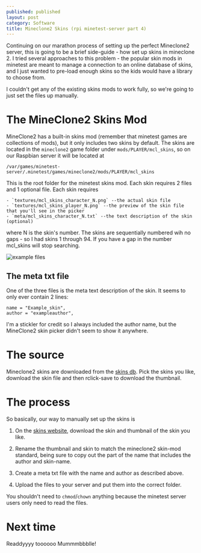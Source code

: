 ```yaml
---
published: published 
layout: post 
category: Software 
title: Mineclone2 Skins (rpi minetest-server part 4)
---
```


Continuing on our marathon process of setting up the perfect Mineclone2 server,
this is going to be a brief side-guide - how set up skins in mineclone 2.  I
tried several approaches to this problem - the popular  skin mods in minetest
are meant to manage a connection to an online database of skins, and I just
wanted to pre-load enough skins so the kids would have a library to choose from.

I couldn't get any of the existing skins mods to work fully, so we're going to
just set the files up manually.

<!--excerpt-->

# The MineClone2 Skins Mod

MineClone2 has a built-in skins mod (remember that minetest games are
collections of mods), but it only includes two skins by default. The skins are
located in the `mineclone2` game folder under `mods/PLAYER/mcl_skins`, so on our
Raspbian server it will be located at

    /var/games/minetest-server/.minetest/games/mineclone2/mods/PLAYER/mcl_skins

This is the root folder for the minetest skins mod.  Each skin requires 2 files
and 1 optional file.  Each skin requires

    - `textures/mcl_skins_character_N.png` --the actual skin file
    - `textures/mcl_skins_player_N.png` --the preview of the skin file that you'll see in the picker
    - `meta/mcl_skins_character_N.txt` --the text description of the skin (optional)

where N is the skin's number.  The skins are sequentially numbered wih no gaps -
so I had skins 1 through 94.  If you have a gap in the number mcl_skins will
stop searching.

![example files](/images/2020-05-30-Mineclone2-skins/files.jpg)

## The meta txt file

One of the three files is the meta text description of the skin.  It seems to only
ever contain 2 lines:

    name = "Example_skin",
    author = "exampleauthor",

I'm a stickler for credit so I always included the author name, but the
MineClone2 skin picker didn't seem to show it anywhere.

# The source

Mineclone2 skins are downloaded from the [skins
db](http://minetest.fensta.bplaced.net/). Pick the skins you like, download the
skin file and then rclick-save to download the thumbnail.

# The process

So basically, our way to manually set up the skins is

1) On the [skins website](http://minetest.fensta.bplaced.net/), download the
   skin and thumbnail of the skin you like.

2) Rename the thumbnail and skin to match the mineclone2 skin-mod standard,
   being sure to copy out the part of the name that includes the author and
   skin-name.

3) Create a meta txt file with the name and author as described above.

4) Upload the files to your server and put them into the correct folder.

You shouldn't need to `chmod`/`chown` anything because the minetest server users
only need to read the files.

# Next time

Readdyyyy toooooo Mummmbbblle!